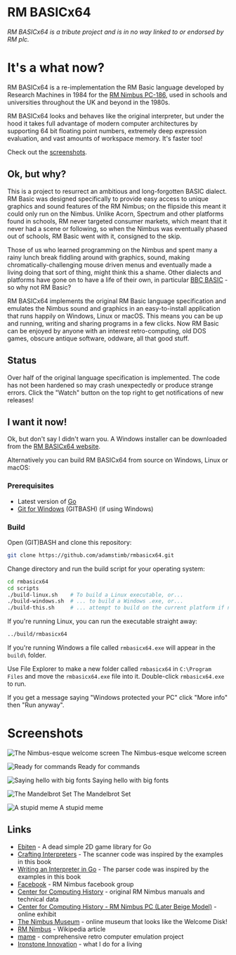 # RM BASICx64

_RM BASICx64 is a tribute project and is in no way linked to or endorsed by RM plc._

# It's a what now?

RM BASICx64 is a re-implementation the RM Basic language developed by Research Machines in 1984 for the [RM Nimbus PC-186](https://en.wikipedia.org/wiki/RM_Nimbus), used in schools and universities throughout the UK and beyond in the 1980s.  

RM BASICx64 looks and behaves like the original interpreter, but under the hood it takes full advantage of modern computer architectures by supporting 64 bit floating point numbers, extremely deep expression evaluation, and vast amounts of workspace memory.  It's faster too!

Check out the [screenshots](#screenshots).

## Ok, but why?

This is a project to resurrect an ambitious and long-forgotten BASIC dialect. RM Basic was designed specifically to provide easy access to unique graphics and sound features of the RM Nimbus; on the flipside this meant it could only run on the Nimbus.  Unlike Acorn, Spectrum and other platforms found in schools, RM never targeted consumer markets, which meant that it never had a scene or following, so when the Nimbus was eventually phased out of schools, RM Basic went with it, consigned to the skip.

Those of us who learned programming on the Nimbus and spent many a rainy lunch break fiddling around with graphics, sound, making chromatically-challenging mouse driven menus and eventually made a living doing that sort of thing, might think this a shame.  Other dialects and platforms have gone on to have a life of their own, in particular [BBC BASIC](https://en.wikipedia.org/wiki/BBC_BASIC) - so why not RM Basic?

RM BASICx64 implements the original RM Basic language specification and emulates the Nimbus sound and graphics in an easy-to-install application that runs happily on Windows, Linux or macOS.  This means you can be up and running, writing and sharing programs in a few clicks.  Now RM Basic can be enjoyed by anyone with an interest retro-computing, old DOS games, obscure antique software, oddware, all that good stuff.

## Status

Over half of the original language specification is implemented.  The code has not been hardened so may crash unexpectedly or produce strange errors.  Click the "Watch" button on the top right to get notifications of new releases!

## I want it now!

Ok, but don't say I didn't warn you.  A Windows installer can be downloaded from the [RM BASICx64 website](https://adamstimb.github.io/rmbasicx64site/).  

Alternatively you can build RM BASICx64 from source on Windows, Linux or macOS:

### Prerequisites

- Latest version of [Go](https://golang.org/doc/install)
- [Git for Windows](https://gitforwindows.org/) (GITBASH) (if using Windows)

### Build

Open (GIT)BASH and clone this repository:

```bash
git clone https://github.com/adamstimb/rmbasicx64.git
```

Change directory and run the build script for your operating system:

```bash
cd rmbasicx64
cd scripts
./build-linux.sh    # To build a Linux executable, or...
./build-windows.sh  # ... to build a Windows .exe, or...
./build-this.sh     # ... attempt to build on the current platform if neither Winoows nor Linux
```

If you're running Linux, you can run the executable straight away:

```bash
../build/rmbasicx64
```

If you're running Windows a file called `rmbasicx64.exe` will appear in the `build\` folder.

Use File Explorer to make a new folder called `rmbasicx64` in `C:\Program Files` and move the `rmbasicx64.exe` file into it.  Double-click `rmbasicx64.exe` to run.

If you get a message saying "Windows protected your PC" click "More info" then "Run anyway".

# Screenshots

![The Nimbus-esque welcome screen](docs/assets/images/welcome-screen.png)
The Nimbus-esque welcome screen

![Ready for commands](docs/assets/images/editor.png)
Ready for commands

![Saying hello with big fonts](docs/assets/images/greetings.png)
Saying hello with big fonts

![The Mandelbrot Set](docs/assets/images/mandelbrot-set.png)
The Mandelbrot Set

![A stupid meme](docs/assets/images/meme-screenshot.png)
A stupid meme

## Links

- [Ebiten](https://ebiten.org/) - A dead simple 2D game library for Go
- [Crafting Interpreters](https://craftinginterpreters.com/) - The scanner code was inspired by the examples in this book
- [Writing an Interpreter in Go](https://interpreterbook.com/) - The parser code was inspired by the examples in this book
- [Facebook](https://www.facebook.com/RMNimbus/) - RM Nimbus facebook group
- [Center for Computing History](http://www.computinghistory.org.uk/) - original RM Nimbus manuals and technical data
- [Center for Computing History - RM Nimbus PC (Later Beige Model)](http://www.computinghistory.org.uk/det/41537/RM-Nimbus-PC-(Later-Beige-Model)/) - online exhibit
- [The Nimbus Museum](https://thenimbus.co.uk/) - online museum that looks like the Welcome Disk!
- [RM Nimbus](https://en.wikipedia.org/wiki/RM_Nimbus) - Wikipedia article
- [mame](https://www.mamedev.org/) - comprehensive retro computer emulation project
- [Ironstone Innovation](https://ironstoneinnovation.eu) - what I do for a living
